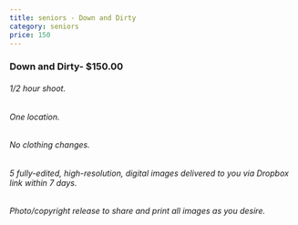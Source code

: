 ```yaml
---
title: seniors - Down and Dirty
category: seniors
price: 150
---
```


### Down and Dirty- $150.00
###### 1/2 hour shoot.
###### One location.
###### No clothing changes.
###### 5 fully-edited, high-resolution, digital images delivered to you via Dropbox link within 7 days.
###### Photo/copyright release to share and print all images as you desire.